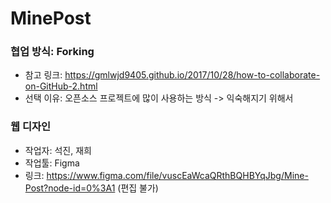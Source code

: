 # MinePost

### 협업 방식: Forking
- 참고 링크: <https://gmlwjd9405.github.io/2017/10/28/how-to-collaborate-on-GitHub-2.html>
- 선택 이유: 오픈소스 프로젝트에 많이 사용하는 방식 -> 익숙해지기 위해서

### 웹 디자인
- 작업자: 석진, 재희
- 작업툴: Figma
- 링크: <https://www.figma.com/file/vuscEaWcaQRthBQHBYqJbg/Mine-Post?node-id=0%3A1> (편집 불가)